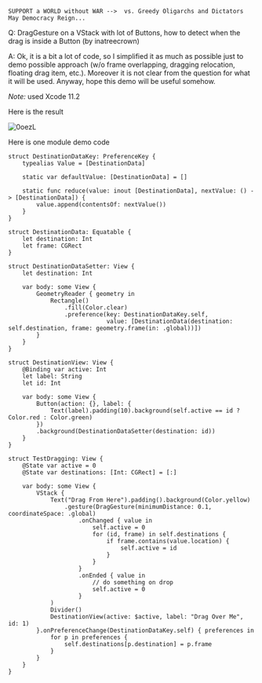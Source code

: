 ```
SUPPORT a WORLD without WAR -->  vs. Greedy Oligarchs and Dictators
May Democracy Reign... 
```

Q: DragGesture on a VStack with lot of Buttons, how to detect when the drag is inside a Button (by inatreecrown)

A: Ok, it is a bit a lot of code, so I simplified it as much as possible just to demo possible approach (w/o frame overlapping, dragging relocation, floating drag item, etc.). Moreover it is not clear from the question for what it will be used. Anyway, hope this demo will be useful somehow. 

*Note:* used Xcode 11.2

Here is the result

![0oezL](https://user-images.githubusercontent.com/62171579/167286528-11f74d81-e276-4951-9e1e-de5661cc3a84.gif)

Here is one module demo code

    struct DestinationDataKey: PreferenceKey {
        typealias Value = [DestinationData]
    
        static var defaultValue: [DestinationData] = []
        
        static func reduce(value: inout [DestinationData], nextValue: () -> [DestinationData]) {
            value.append(contentsOf: nextValue())
        }
    }
    
    struct DestinationData: Equatable {
        let destination: Int
        let frame: CGRect
    }
    
    struct DestinationDataSetter: View {
        let destination: Int
        
        var body: some View {
            GeometryReader { geometry in
                Rectangle()
                    .fill(Color.clear)
                    .preference(key: DestinationDataKey.self,
                                value: [DestinationData(destination: self.destination, frame: geometry.frame(in: .global))])
            }
        }
    }
    
    struct DestinationView: View {
        @Binding var active: Int
        let label: String
        let id: Int
        
        var body: some View {
            Button(action: {}, label: {
                Text(label).padding(10).background(self.active == id ? Color.red : Color.green)
            })
            .background(DestinationDataSetter(destination: id))
        }
    }
    
    struct TestDragging: View {
        @State var active = 0
        @State var destinations: [Int: CGRect] = [:]
        
        var body: some View {
            VStack {
                Text("Drag From Here").padding().background(Color.yellow)
                    .gesture(DragGesture(minimumDistance: 0.1, coordinateSpace: .global)
                        .onChanged { value in
                            self.active = 0
                            for (id, frame) in self.destinations {
                                if frame.contains(value.location) {
                                    self.active = id
                                }
                            }
                        }
                        .onEnded { value in
                            // do something on drop
                            self.active = 0
                        }
                )
                Divider()
                DestinationView(active: $active, label: "Drag Over Me", id: 1)
            }.onPreferenceChange(DestinationDataKey.self) { preferences in
                for p in preferences {
                    self.destinations[p.destination] = p.frame
                }
            }
        }
    }

